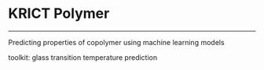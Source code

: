 # KRICT Polymer
------------
Predicting properties of copolymer using machine learning models

toolkit: glass transition temperature prediction
